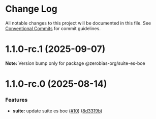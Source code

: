 # Change Log

All notable changes to this project will be documented in this file.
See [Conventional Commits](https://conventionalcommits.org) for commit guidelines.

# 1.1.0-rc.1 (2025-09-07)

**Note:** Version bump only for package @zerobias-org/suite-es-boe





# 1.1.0-rc.0 (2025-08-14)


### Features

* **suite:** update suite es boe ([#10](https://github.com/zerobias-org/suite/issues/10)) ([8d3319b](https://github.com/zerobias-org/suite/commit/8d3319b0457e86570fb0d8e2115d6ec897708f52))
